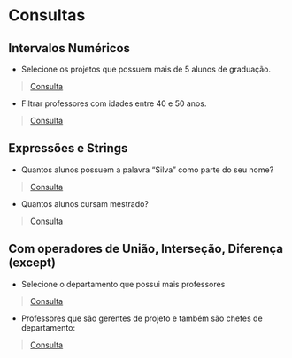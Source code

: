 # Consultas

## Intervalos Numéricos

* Selecione os projetos que possuem mais de 5 alunos de graduação.

> [Consulta](https://github.com/Kayannsoarez/Gerenciamento_Universitario/blob/main/Query/Query1.sql)

* Filtrar professores com idades entre 40 e 50 anos.

> [Consulta](https://github.com/Kayannsoarez/Gerenciamento_Universitario/blob/main/Query/Query2.sql)

## Expressões e Strings

* Quantos alunos possuem a palavra “Silva” como parte do seu nome?

> [Consulta](https://github.com/Kayannsoarez/Gerenciamento_Universitario/blob/main/Query/Query3.sql)

* Quantos alunos cursam mestrado?

> [Consulta](https://github.com/Kayannsoarez/Gerenciamento_Universitario/blob/main/Query/Query4.sql)

## Com operadores de União, Interseção, Diferença (except)

* Selecione o departamento que possui mais professores

> [Consulta](https://github.com/Kayannsoarez/Gerenciamento_Universitario/blob/main/Query/Query5.sql)

* Professores que são gerentes de projeto e também são chefes de departamento:

> [Consulta](https://github.com/Kayannsoarez/Gerenciamento_Universitario/blob/main/Query/Query6.sql)

